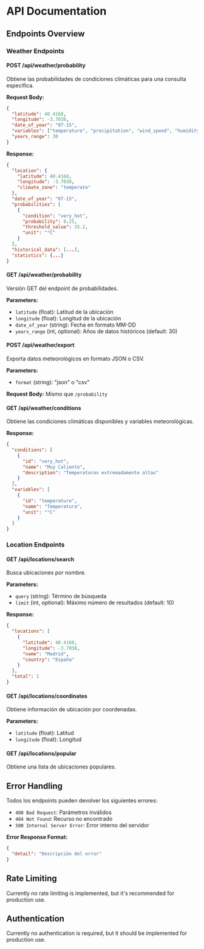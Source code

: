 # API Documentation

## Endpoints Overview

### Weather Endpoints

#### POST /api/weather/probability
Obtiene las probabilidades de condiciones climáticas para una consulta específica.

**Request Body:**
```json
{
  "latitude": 40.4168,
  "longitude": -3.7038,
  "date_of_year": "07-15",
  "variables": ["temperature", "precipitation", "wind_speed", "humidity"],
  "years_range": 30
}
```

**Response:**
```json
{
  "location": {
    "latitude": 40.4168,
    "longitude": -3.7038,
    "climate_zone": "temperate"
  },
  "date_of_year": "07-15",
  "probabilities": [
    {
      "condition": "very_hot",
      "probability": 0.25,
      "threshold_value": 35.2,
      "unit": "°C"
    }
  ],
  "historical_data": [...],
  "statistics": {...}
}
```

#### GET /api/weather/probability
Versión GET del endpoint de probabilidades.

**Parameters:**
- `latitude` (float): Latitud de la ubicación
- `longitude` (float): Longitud de la ubicación  
- `date_of_year` (string): Fecha en formato MM-DD
- `years_range` (int, optional): Años de datos históricos (default: 30)

#### POST /api/weather/export
Exporta datos meteorológicos en formato JSON o CSV.

**Parameters:**
- `format` (string): "json" o "csv"

**Request Body:** Mismo que `/probability`

#### GET /api/weather/conditions
Obtiene las condiciones climáticas disponibles y variables meteorológicas.

**Response:**
```json
{
  "conditions": [
    {
      "id": "very_hot",
      "name": "Muy Caliente",
      "description": "Temperaturas extremadamente altas"
    }
  ],
  "variables": [
    {
      "id": "temperature",
      "name": "Temperatura",
      "unit": "°C"
    }
  ]
}
```

### Location Endpoints

#### GET /api/locations/search
Busca ubicaciones por nombre.

**Parameters:**
- `query` (string): Término de búsqueda
- `limit` (int, optional): Máximo número de resultados (default: 10)

**Response:**
```json
{
  "locations": [
    {
      "latitude": 40.4168,
      "longitude": -3.7038,
      "name": "Madrid",
      "country": "España"
    }
  ],
  "total": 1
}
```

#### GET /api/locations/coordinates
Obtiene información de ubicación por coordenadas.

**Parameters:**
- `latitude` (float): Latitud
- `longitude` (float): Longitud

#### GET /api/locations/popular
Obtiene una lista de ubicaciones populares.

## Error Handling

Todos los endpoints pueden devolver los siguientes errores:

- `400 Bad Request`: Parámetros inválidos
- `404 Not Found`: Recurso no encontrado
- `500 Internal Server Error`: Error interno del servidor

**Error Response Format:**
```json
{
  "detail": "Descripción del error"
}
```

## Rate Limiting

Currently no rate limiting is implemented, but it's recommended for production use.

## Authentication

Currently no authentication is required, but it should be implemented for production use.